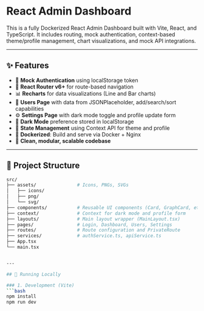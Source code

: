 # React Admin Dashboard

This is a fully Dockerized React Admin Dashboard built with Vite, React, and TypeScript. It includes routing, mock authentication, context-based theme/profile management, chart visualizations, and mock API integrations.

---

## ✨ Features

- 🔐 **Mock Authentication** using localStorage token
- 🧭 **React Router v6+** for route-based navigation
- 📊 **Recharts** for data visualizations (Line and Bar charts)
- 👥 **Users Page** with data from JSONPlaceholder, add/search/sort capabilities
- ⚙️ **Settings Page** with dark mode toggle and profile update form
- 🎨 **Dark Mode** preference stored in localStorage
- 🧠 **State Management** using Context API for theme and profile
- 🐳 **Dockerized**: Build and serve via Docker + Nginx
- 🧹 **Clean, modular, scalable codebase**

---

## 📁 Project Structure

```bash
src/
├── assets/               # Icons, PNGs, SVGs
│   ├── icons/
│   ├── png/
│   └── svg/
├── components/           # Reusable UI components (Card, GraphCard, etc.)
├── context/              # Context for dark mode and profile form
├── layouts/              # Main layout wrapper (MainLayout.tsx)
├── pages/                # Login, Dashboard, Users, Settings
├── routes/               # Route configuration and PrivateRoute
├── services/             # authService.ts, apiService.ts
├── App.tsx
└── main.tsx


---

## 🚀 Running Locally

### 1. Development (Vite)
```bash
npm install
npm run dev
